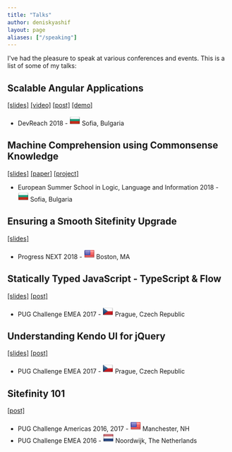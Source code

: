 ```yaml
---
title: "Talks"
author: deniskyashif
layout: page
aliases: ["/speaking"]
---
```


I've had the pleasure to speak at various conferences and events. This is a list of some of my talks:

<dl class="talks">
    <div class="topic">
        <div>
            <h2>Scalable Angular Applications</h2>
            <span>
                <a href="https://speakerdeck.com/deniskyashif/scalable-angular-applications">[slides]</a>
                <a href="https://www.youtube.com/watch?v=KM7fbLkliug">[video]</a>
                <a href="/2019/01/26/scalable-angular-apps-at-devreach-2018/">[post]</a>
                <a href="https://github.com/deniskyashif/instructor-hub">[demo]</a>
            </span>
        </div>
        <ul>
            <li>DevReach 2018 - <img class="country-flag" src="/images/country-flags/Bulgaria24x24.png" /> Sofia, Bulgaria</li>
        </ul>
    </div>
    <div class="topic">
        <div>
            <h2>Machine Comprehension using Commonsense Knowledge</h2>
            <span>
                <a href="https://docs.google.com/presentation/d/1bGCDwdnw2b8BNyfCX6yDkRkF1pxti8g1Ls4IUJvu4GU/edit?usp=sharing">[slides]</a>
                <a href="https://github.com/deniskyashif/sweet-reason/blob/master/research/abstract.pdf">[paper]</a>
                <a href="https://github.com/deniskyashif/sweet-reason">[project]</a> 
            </span>
        </div>
        <ul>
            <li>European Summer School in Logic, Language and Information 2018 - <img class="country-flag" src="/images/country-flags/Bulgaria24x24.png" /> Sofia, Bulgaria</li>
        </ul>
    </div>
    <div class="topic">
        <div>
            <h2>Ensuring a Smooth Sitefinity Upgrade</h2>
            <span>
                <a href="https://speakerdeck.com/deniskyashif/make-your-sitefinity-update-seamless-progressnext-2018">[slides]</a>
            </span>
        </div>
        <ul>
            <li>Progress NEXT 2018 - <img class="country-flag" src="/images/country-flags/United-States24x24.png" /> Boston, MA</li>
        </ul>
    </div>
    <div class="topic">
        <div>
            <h2>Statically Typed JavaScript - TypeScript & Flow</h2>
            <span>
                <a href="https://speakerdeck.com/deniskyashif/statically-typed-javascript">[slides]</a>
                <a href="/2017/11/21/impressions-from-emea-pug-challenge-2017/">[post]</a>
            </span>
        </div>
        <ul>
            <li>PUG Challenge EMEA 2017 - <img class="country-flag" src="/images/country-flags/Czech-Republic24x24.png" /> Prague, Czech Republic</li>
        </ul>
    </div>
    <div class="topic">
        <div>
            <h2>Understanding Kendo UI for jQuery</h2>
            <span>
                <a href="https://speakerdeck.com/deniskyashif/understanding-kendo-ui-for-jquery">[slides]</a>
                <a href="/2017/11/21/impressions-from-emea-pug-challenge-2017/">[post]</a>
            </span>
        </div>
        <ul>
            <li>PUG Challenge EMEA 2017 - <img class="country-flag" src="/images/country-flags/Czech-Republic24x24.png" /> Prague, Czech Republic</li>
        </ul>
    </div>
    <div class="topic">
        <div>
            <h2>Sitefinity 101</h2>
            <span>
                <a href="https://deniskyashif.com/2016/10/10/impressions-from-emea-pug-challenge-2016/">[post]</a>
            </span>
        </div>
        <ul>
            <li>PUG Challenge Americas 2016, 2017 - <img class="country-flag" src="/images/country-flags/United-States24x24.png" /> Manchester, NH</li>
            <li>PUG Challenge EMEA 2016 - <img class="country-flag" src="/images/country-flags/Netherlands24x24.png" /> Noordwijk, The Netherlands</li>
        </ul>
    </div>
</dl>
